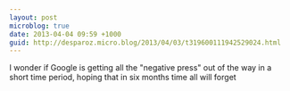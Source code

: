 ```yaml
---
layout: post
microblog: true
date: 2013-04-04 09:59 +1000
guid: http://desparoz.micro.blog/2013/04/03/t319600111942529024.html
---
```

I wonder if Google is getting all the "negative press" out of the way in a short time period, hoping that in six months time all will forget

